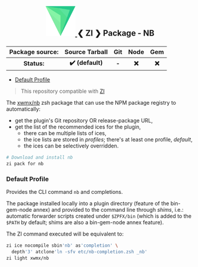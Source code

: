 <h2 align="center">
  <a href="https://github.com/z-shell/zi">
    <img src="https://github.com/z-shell/zi/raw/main/docs/images/logo.svg" alt="Logo" width="80" height="80" />
  </a>
❮ ZI ❯ Package - NB
</h2>

<h3 align="center">

| **Package source:** | Source Tarball | Git | Node | Gem |
| :-----------------: | :-----: | :-: | :--: | :-: |
|     **Status:**     | :heavy_check_mark: (default) |  -  | :x: | :x: |

</h3>

- [Default Profile](#default-profile)

> This repository compatible with [ZI](https://github.com/z-shell/zi)

The [xwmx/nb](https://github.com/xwmx/nb/) zsh package that can use the NPM package registry to automatically:

- get the plugin's Git repository OR release-package URL,
- get the list of the recommended ices for the plugin,
  - there can be multiple lists of ices,
  - the ice lists are stored in _profiles_; there's at least one profile, _default_,
  - the ices can be selectively overridden.

```zsh
# Download and install nb 
zi pack for nb
```

### Default Profile

Provides the CLI command `nb` and completions.

The package installed locally into a plugin directory (feature of
the bin-gem-node annex) and provided to the command line through _shims_, i.e.:
automatic forwarder scripts created under `$ZPFX/bin` (which is added to the
`$PATH` by default; shims are also a bin-gem-node annex feature).

The ZI command executed will be equivalent to:

```zsh
zi ice nocompile sbin'nb' as'completion' \
  depth'3' atclone'ln -sfv etc/nb-completion.zsh _nb'
zi light xwmx/nb
```
